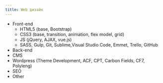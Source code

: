```yaml
---
title: Web дизайн
---
```


- Front-end
	- HTML5 (base, Bootstrap)
	- CSS3 (base, transition, animation, flex model, grid)
	- JS (jQuery, AJAX, vue.js)
	- SASS, Gulp, Git, Sublime,Visual Studio Code, Emmet, Trello, GitHub</li>
- Back-end
- CMS
- Wordpress (Theme Development, ACF, CPT, Carbon Fields, CF7, Polyleng)
- SEO
- Other